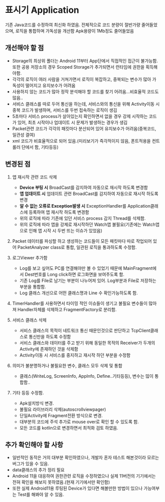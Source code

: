 # 표시기 Application

기존 Java코드를 수정하여 최신화 하였음.
전체적으로 코드 분량이 절반가량 줄어들었으며, 로직을 통합하며 가독성을 개선함
Apk용량이 1Mb정도 줄어들었음


## 개선해야 할 점
- Storage의 최상위 폴더는 Android 11부터 App단에서 직접적인 접근이 불가능함. 또한 공용 저장소의 경우 Scoped Storage가 추가되면서 런타임에 권한을 획득해야함.  
- 각각의 로직이 여러 사람을 거쳐가면서 로직이 복잡하고, 중복되는 변수가 많아 가독성이 떨어지고 유지보수가 어려움
- 사용하지 않는 코드가 많아 정작 분석해야 할 코드를 찾기 어려움...비효율적 코드도 많음..
- 서비스 클래스를 따로 두어 통신을 하는데, 서비스와의 통신을 위해 Activity이동 시 중복 코드가 발생하며, 서비스를 두번 접속하는 로직이 생김
- 5초마다 서비스 process가 살아있는지 확인하면서 없을 경우 강제 시작하는 코드가 있어, 최초 시작이나 업데이트 시 문제가 발생하는 경우가 생김
- Packet관련 코드가 각각의 패킷마다 분산되어 있어 유지보수가 어려움(중복코드, 일관성 결여)
- xml 코드가 비효율적으로 되어 있음.(미리보기가 즉각적이지 않음, 폰트적용을 컨트롤러 단에서 함, 기타등등)

## 변경된 점
1. 앱 재시작 관련 코드 삭제
   - **Device 부팅 시** BroadCast를 감지하여 자동으로 재시작 하도록 변경함
   - **앱 업데이트 시** 업데이트 관련 BroadCast를 감지하여 자동으로 재시작 하도록 변경
   - **알 수 없는 오류로 Exception발생 시** ExceptionHandler를 Application클래스에 등록하여 앱 재시작 하도록 변경함
   - 위의 로직에 따라 기존에 있던 서비스 process 감지 Thread를 삭제함. 
   - 위의 로직에 따라 앱을 강제로 재시작하던 Watch앱 불필요(기존에는 Watch앱으로 인해 앱 시작 시 두번 뜨는 이슈가 있었음)
   
2. Packet 데이터를 파싱할 하고 생성하는 코드들이 모든 패킷마다 따로 작업되어 있어 PacketAnalyzer class로 통합, 일관된 로직을 통과하도록 수정함. 
   
3. 로그Viewer 추가함
   - Log를 보고 싶어도 PC를 연결해야만 볼 수 있었기 때문에 MainFragment에서 Dest번호를 Long click하면 로그화면을 보여주도록 함.
   - 기존 Log를 File로 남기는 부분이 나누어져 있어. Log부분과 File로 저장하는 부분을 통합함.
   - Log 클래스 개선으로 어떤 클래스명과 Line 수 확인가능하도록 함.

4. TimerHandler를 사용하면서 타이밍 적인 이슈들이 생기고 불필요 변수들이 많아져 Handler자체를 삭제하고 FragmentFactory로 분리함. 
5. 서비스 클래스 삭제
   - 서비스 클래스의 목적이 네트워크 통신 때문인것으로 판단하고 TcpClient클래스로 통신만을 하도록 수정함
   - 서비스 클래스와 데이터를 주고 받기 위해 동일한 목적의 Receiver가 두개의 Activity에 존재하던 것을 삭제함
   - Activity이동 시 서비스를 중지하고 재시작 하던 부분을 수정함
   
6. 의미가 불분명하거나 불필요한 변수, 클래스 모두 삭제 및 통합
   - 클래스(WriteLog, ScreenInfo, AppInfo, Define..기타등등), 변수는 많이 통합함..

7. 기타 등등 수정함.
   - Apk설치방식 변경.
   - 불필요 라이브러리 삭제(autoscrollviewpager)
   - 단일Activity에 Fragment전환 방식으로 변경.
   - 대부분의 코드에 주석 추가로 mouse over로 확인 할 수 있도록 함.
   - 모든 코드를 kotlin으로 변경하면서 최적화 검토 하였음.  

## 추가 확인해야 할 사항
   - 일반적인 동작은 거의 대부분 확인하였으나, 개발자 혼자 테스트 해본것이라 모르는 버그가 있을 수 있음.
   - data클래스의 추가 정리 필요
   - Android 11을 대응하여 권한관련 로직을 수정하였으나 실제 11버전의 기기에서는 전혀 확인을 해보지 못하였음.(현재 기기에서만 확인함)
   - 또한 실제 Android11용 루팅된 Device가 있다면 해볼만한 방법이 있으나 가능여부는 Test를 해봐야 알 수 있음. 

